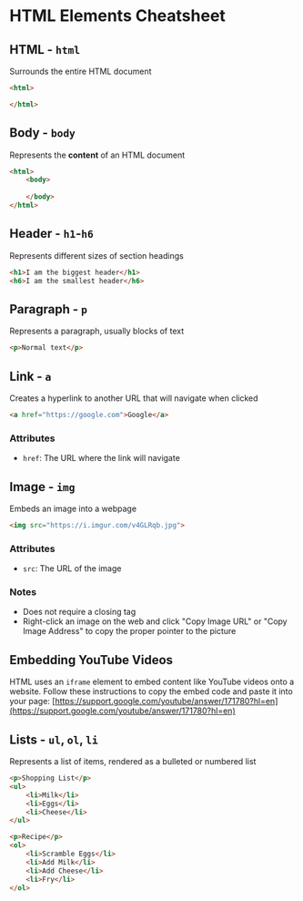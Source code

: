 # HTML Elements Cheatsheet
## HTML - `html`
Surrounds the entire HTML document

```html
<html>

</html>
```

## Body - `body`
Represents the **content** of an HTML document

```html
<html>
    <body>
    
    </body>
</html>
```

## Header - `h1`-`h6`
Represents different sizes of section headings

```html
<h1>I am the biggest header</h1>
<h6>I am the smallest header</h6>
```

## Paragraph - `p`
Represents a paragraph, usually blocks of text

```html
<p>Normal text</p>
```

## Link - `a`
Creates a hyperlink to another URL that will navigate when clicked

```html
<a href="https://google.com">Google</a>
```

### Attributes
- `href`: The URL where the link will navigate

## Image - `img`
Embeds an image into a webpage

```html
<img src="https://i.imgur.com/v4GLRqb.jpg">
```

### Attributes
- `src`: The URL of the image

### Notes
- Does not require a closing tag
- Right-click an image on the web and click "Copy Image URL" or "Copy Image Address" to copy the proper pointer to the picture

## Embedding YouTube Videos
HTML uses an `iframe` element to embed content like YouTube videos onto a website. Follow these instructions to copy the embed code and paste it into your page: [https://support.google.com/youtube/answer/171780?hl=en](https://support.google.com/youtube/answer/171780?hl=en)

## Lists - `ul`, `ol`, `li`
Represents a list of items, rendered as a bulleted or numbered list

```html
<p>Shopping List</p>
<ul>
    <li>Milk</li>
    <li>Eggs</li>
    <li>Cheese</li>
</ul>

<p>Recipe</p>
<ol>
    <li>Scramble Eggs</li>
    <li>Add Milk</li>
    <li>Add Cheese</li>
    <li>Fry</li>
</ol>
```